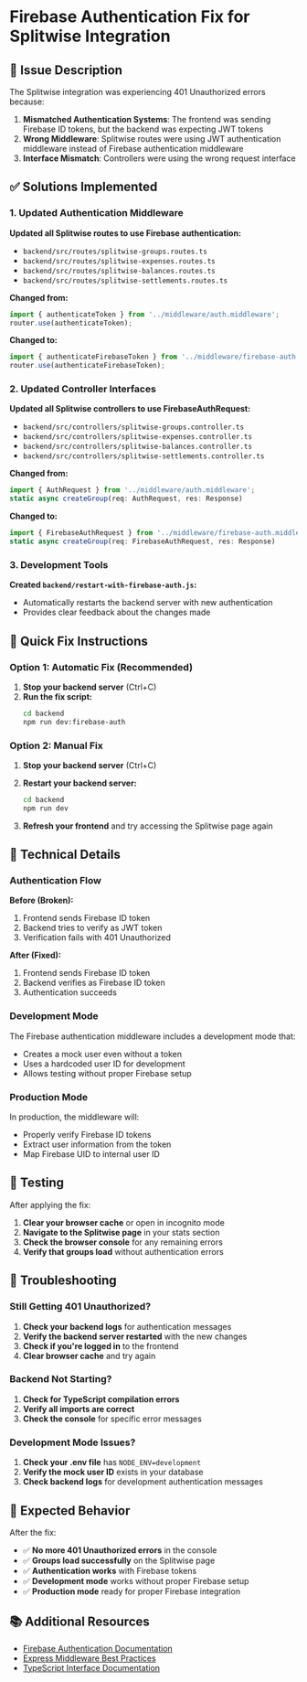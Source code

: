 # Firebase Authentication Fix for Splitwise Integration

## 🚨 Issue Description

The Splitwise integration was experiencing 401 Unauthorized errors because:

1. **Mismatched Authentication Systems**: The frontend was sending Firebase ID tokens, but the backend was expecting JWT tokens
2. **Wrong Middleware**: Splitwise routes were using JWT authentication middleware instead of Firebase authentication middleware
3. **Interface Mismatch**: Controllers were using the wrong request interface

## ✅ Solutions Implemented

### 1. Updated Authentication Middleware

**Updated all Splitwise routes to use Firebase authentication:**

- `backend/src/routes/splitwise-groups.routes.ts`
- `backend/src/routes/splitwise-expenses.routes.ts`
- `backend/src/routes/splitwise-balances.routes.ts`
- `backend/src/routes/splitwise-settlements.routes.ts`

**Changed from:**
```typescript
import { authenticateToken } from '../middleware/auth.middleware';
router.use(authenticateToken);
```

**Changed to:**
```typescript
import { authenticateFirebaseToken } from '../middleware/firebase-auth.middleware';
router.use(authenticateFirebaseToken);
```

### 2. Updated Controller Interfaces

**Updated all Splitwise controllers to use FirebaseAuthRequest:**

- `backend/src/controllers/splitwise-groups.controller.ts`
- `backend/src/controllers/splitwise-expenses.controller.ts`
- `backend/src/controllers/splitwise-balances.controller.ts`
- `backend/src/controllers/splitwise-settlements.controller.ts`

**Changed from:**
```typescript
import { AuthRequest } from '../middleware/auth.middleware';
static async createGroup(req: AuthRequest, res: Response)
```

**Changed to:**
```typescript
import { FirebaseAuthRequest } from '../middleware/firebase-auth.middleware';
static async createGroup(req: FirebaseAuthRequest, res: Response)
```

### 3. Development Tools

**Created `backend/restart-with-firebase-auth.js`:**
- Automatically restarts the backend server with new authentication
- Provides clear feedback about the changes made

## 🚀 Quick Fix Instructions

### Option 1: Automatic Fix (Recommended)

1. **Stop your backend server** (Ctrl+C)
2. **Run the fix script:**
   ```bash
   cd backend
   npm run dev:firebase-auth
   ```

### Option 2: Manual Fix

1. **Stop your backend server** (Ctrl+C)
2. **Restart your backend server:**
   ```bash
   cd backend
   npm run dev
   ```

3. **Refresh your frontend** and try accessing the Splitwise page again

## 🔧 Technical Details

### Authentication Flow

**Before (Broken):**
1. Frontend sends Firebase ID token
2. Backend tries to verify as JWT token
3. Verification fails with 401 Unauthorized

**After (Fixed):**
1. Frontend sends Firebase ID token
2. Backend verifies as Firebase ID token
3. Authentication succeeds

### Development Mode

The Firebase authentication middleware includes a development mode that:
- Creates a mock user even without a token
- Uses a hardcoded user ID for development
- Allows testing without proper Firebase setup

### Production Mode

In production, the middleware will:
- Properly verify Firebase ID tokens
- Extract user information from the token
- Map Firebase UID to internal user ID

## 🧪 Testing

After applying the fix:

1. **Clear your browser cache** or open in incognito mode
2. **Navigate to the Splitwise page** in your stats section
3. **Check the browser console** for any remaining errors
4. **Verify that groups load** without authentication errors

## 📝 Troubleshooting

### Still Getting 401 Unauthorized?

1. **Check your backend logs** for authentication messages
2. **Verify the backend server restarted** with the new changes
3. **Check if you're logged in** to the frontend
4. **Clear browser cache** and try again

### Backend Not Starting?

1. **Check for TypeScript compilation errors**
2. **Verify all imports are correct**
3. **Check the console** for specific error messages

### Development Mode Issues?

1. **Check your .env file** has `NODE_ENV=development`
2. **Verify the mock user ID** exists in your database
3. **Check backend logs** for development authentication messages

## 🎯 Expected Behavior

After the fix:

- ✅ **No more 401 Unauthorized errors** in the console
- ✅ **Groups load successfully** on the Splitwise page
- ✅ **Authentication works** with Firebase tokens
- ✅ **Development mode** works without proper Firebase setup
- ✅ **Production mode** ready for proper Firebase integration

## 📚 Additional Resources

- [Firebase Authentication Documentation](https://firebase.google.com/docs/auth)
- [Express Middleware Best Practices](https://expressjs.com/en/guide/using-middleware.html)
- [TypeScript Interface Documentation](https://www.typescriptlang.org/docs/handbook/interfaces.html)
